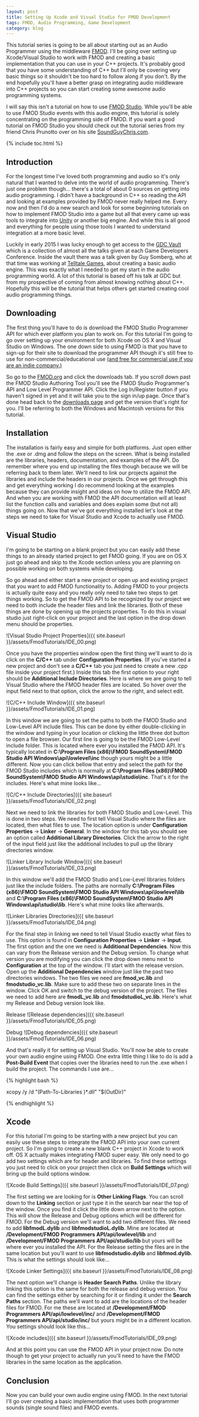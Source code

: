 ```yaml
---
layout: post
title: Setting Up Xcode and Visual Studio for FMOD Development
tags: FMOD, Audio Programming, Game Development
category: blog
---
```


This tutorial series is going to be all about starting out as an Audio Programmer using the middleware [FMOD](http://www.fmod.org/). I'll be going over setting up Xcode/Visual Studio to work with FMOD and creating a basic implementation that you can use in your C++ projects. It's probably good that you have some understanding of C++ but I'll only be covering very basic things so it shouldn't be too hard to follow along if you don't. By the end hopefully you'll have a better grasp on integrating audio middleware into C++ projects so you can start creating some awesome audio programming systems.

I will say this isn't a tutorial on how to use [FMOD Studio](http://www.fmod.org/products/). While you'll be able to use FMOD Studio events with this audio engine, this tutorial is solely concentrating on the programming side of FMOD. If you want a good tutorial on FMOD Studio you should check out the tutorial series from my friend Chris Prunotto over on his site [SoundGuyChris.com](http://blog.soundguychris.com/2014/04/15/an-introduction-to-fmod-part-1/).

{% include toc.html %}

## Introduction

For the longest time I've loved both programming and audio so it's only natural that I wanted to delve into the world of audio programming. There's just one problem though... there's a total of about 0 sources on getting into audio programming. I didn't have a background in C++ so reading the API and looking at examples provided by FMOD never really helped me. Every now and then I'd do a new search and look for some beginning tutorials on how to implement FMOD Studio into a game but all that every came up was tools to integrate into [Unity](https://unity3d.com/) or another big engine. And while this is all good and everything for people using those tools I wanted to understand integration at a more basic level. 

Luckily in early 2015 I was lucky enough to get access to the [GDC Vault](http://www.gdcvault.com/) which is a collection of almost all the talks given at each Game Developers Conference. Inside the vault there was a talk given by Guy Somberg, who at that time was working at [Telltale Games](https://www.telltalegames.com/), about creating a basic audio engine. This was exactly what I needed to get my start in the audio programming world. A lot of this tutorial is based off his talk at GDC but from my prospective of coming from almost knowing nothing about C++. Hopefully this will be the tutorial that helps others get started creating cool audio programming things.

## Downloading

The first thing you'll have to do is download the FMOD Studio Programmer API for which ever platform you plan to work on. For this tutorial I'm going to go over setting up your environment for both Xcode on OS X and Visual Studio on Windows. The one down side to using FMOD is that you have to sign-up for their site to download the programmer API though it's still free to use for non-commercial/educational use [(and free for commercial use if you are an indie company.)](http://www.fmod.org/sales/)

So go to the [FMOD.org](http://www.fmod.org/download/) and click the downloads tab. If you scroll down past the FMOD Studio Authoring Tool you'll see the FMOD Studio Programmer's API and Low Level Programmer API. Click the Log In/Register button if you haven't signed in yet and it will take you to the sign in/up page. Once that's done head back to the [downloads page](http://www.fmod.org/download/) and get the version that's right for you. I'll be referring to both the Windows and Macintosh versions for this tutorial.

## Installation

The installation is fairly easy and simple for both platforms. Just open either the .exe or .dmg and follow the steps on the screen. What is being installed are the libraries, headers, documentation, and examples of the API. Do remember where you end up installing the files though because we will be referring back to them later. We'll need to link our projects against the libraries and include the headers in our projects. Once we get through this and get everything working I do recommend looking at the examples because they can provide insight and ideas on how to utilize the FMOD API. And when you are working with FMOD the API documentation will at least list the function calls and variables and does explain some (but not all) things going on. Now that we've got everything installed let's look at the steps we need to take for Visual Studio and Xcode to actually use FMOD.

## Visual Studio

I'm going to be starting on a blank project but you can easily add these things to an already started project to get FMOD going. If you are on OS X just go ahead and skip to the Xcode section unless you are planning on possible working on both systems while developing.

So go ahead and either start a new project or open up and existing project that you want to add FMOD functionality to. Adding FMOD to your projects is actually quite easy and you really only need to take two steps to get things working. So to get the FMOD API to be recognized by our project we need to both include the header files and link the libraries. Both of these things are done by opening up the projects properties. To do this in visual studio just right-click on your project and the last option in the drop down menu should be properties.

![Visual Studio Project Properties]({{ site.baseurl }}/assets/FmodTutorials/IDE_00.png)

Once you have the properties window open the first thing we'll want to do is click on the **C/C++** tab under **Configuration Properties**. (If you've started a new project and don't see a **C/C++** tab you just need to create a new .cpp file inside your project first.) Inside this tab the first option to your right should be **Additional Include Directories**. Here is where we are going to tell Visual Studio where the FMOD header files are located. So hover over the input field next to that option, click the arrow to the right, and select edit.

![C/C++ Include Window]({{ site.baseurl }}/assets/FmodTutorials/IDE_01.png)

In this window we are going to set the paths to both the FMOD Studio and Low-Level API include files. This can be done by either double-clicking in the window and typing in your location or clicking the little three dot button to open a file browser. Our first line is going to be the FMOD Low-Level include folder. This is located where ever you installed the FMOD API. It's typically located in **C:\Program Files (x86)\FMOD SoundSystem\FMOD Studio API Windows\api\lowlevel\inc** though yours might be a little different. Now you can click bellow that entry and select the path for the FMOD Studio includes which is normally at **C:\Program Files (x86)\FMOD SoundSystem\FMOD Studio API Windows\api\studio\inc**. That's it for the includes. Here's what mine looks like...

![C/C++ Include Directories]({{ site.baseurl }}/assets/FmodTutorials/IDE_02.png)

Next we need to link the libraries for both FMOD Studio and Low-Level. This is done in two steps. We need to first tell Visual Studio where the files are located, then what files to use. The location option is under **Configuration Properties** -> **Linker** -> **General**. In the window for this tab you should see an option called **Additional Library Directories**. Click the arrow to the right of the input field just like the additional includes to pull up the library directories window.

![Linker Library Include Window]({{ site.baseurl }}/assets/FmodTutorials/IDE_03.png)

In this window we'll add the FMOD Studio and Low-Level libraries folders just like the include folders. The paths are normally **C:\Program Files (x86)\FMOD SoundSystem\FMOD Studio API Windows\api\lowlevel\lib** and **C:\Program Files (x86)\FMOD SoundSystem\FMOD Studio API Windows\api\studio\lib**. Here's what mine looks like afterwards.

![Linker Libraries Directories]({{ site.baseurl }}/assets/FmodTutorials/IDE_04.png)

For the final step in linking we need to tell Visual Studio exactly what files to use. This option is found in **Configuration Properties** -> **Linker** -> **Input**. The first option and the one we need is **Additional Dependencies**. Now this can vary from the Release version and the Debug version.  To change what version you are modifying you can click the drop down menu next to **Configuration** at the top of the window. I'll start with the release version. Open up the **Additional Dependencies** window just like the past two directories windows. The two files we need are **fmod_vc.lib** and **fmodstudio_vc.lib**. Make sure to add these two on separate lines in the window. Click OK and switch to the debug version of the project. The files we need to add here are **fmodL_vc.lib** and **fmodstudioL_vc.lib**. Here's what my Release and Debug version look like.

Release
![Release dependencies]({{ site.baseurl }}/assets/FmodTutorials/IDE_05.png)

Debug
![Debug dependencies]({{ site.baseurl }}/assets/FmodTutorials/IDE_06.png)

And that's really it for setting up Visual Studio. You'll now be able to create your own audio engine using FMOD. One extra little thing I like to do is add a **Post-Build Event** that copies over the libraries need to run the .exe when I build the project. The commands I use are...

{% highlight bash %}

xcopy /y /d "(Path-To-Libraries )\*.dll" "$(OutDir)"

{% endhighlight %}

## Xcode

For this tutorial I'm going to be starting with a new project but you can easily use these steps to integrate the FMOD API into your own current project. So I'm going to create a new blank C++ project in Xcode to work off. OS X actually makes integrating FMOD super easy. We only need to go add two settings which are for header and libraries. To find these settings you just need to click on your project then click on **Build Settings**  which will bring up the build options window.

![Xcode Build Settings]({{ site.baseurl }}/assets/FmodTutorials/IDE_07.png)

The first setting we are looking for is **Other Linking Flags**. You can scroll down to the **Linking** section or just type it in the search bar near the top of the window. Once you find it click the little down arrow next to the option. This will show the Release and Debug options which will be different for FMOD. For the Debug version we'll want to add two different files. We need to add **libfmodL.dylib** and **libfmodstudioL.dylib**. Mine are located at **/Development/FMOD Programmers API/api/lowlevel/lib** and **/Development/FMOD Programmers API/api/studio/lib** but yours will be where ever you installed the API. For the Release setting the files are in the same location but you'll want to use **libfmodstudio.dylib** and **libfmod.dylib**. This is what the settings should look like...

![Xcode Linker Settings]({{ site.baseurl }}/assets/FmodTutorials/IDE_08.png)

The next option we'll change is **Header Search Paths**. Unlike the library linking this option is the same for both the release and debug version. You can find the settings either by searching for it or finding it under the **Search Paths** section. The paths we'll want to add are the locations of the header files for FMOD. For me these are located at **/Development/FMOD Programmers API/api/lowlevel/inc/** and **/Development/FMOD Programmers API/api/studio/inc/** but yours might be in a different location. You settings should look like this...

![Xcode includes]({{ site.baseurl }}/assets/FmodTutorials/IDE_09.png)

And at this point you can use the FMOD API in your project now. Do note though to get your project to actually run you'll need to have the FMOD libraries in the same location as the application. 

## Conclusion

Now you can build your own audio engine using FMOD. In the next tutorial I'll go over creating a basic implementation that uses both programmer sounds (single sound files) and FMOD events.


